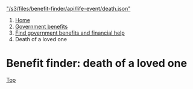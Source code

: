 ["/s3/files/benefit-finder/api/life-event/death.json"](/s3/files/benefit-finder/api/life-event/death.json)

1. [Home](/)
2. [Government benefits](/benefits)
3. [Find government benefits and financial help](/benefit-finder)
4. Death of a loved one

Benefit finder: death of a loved one
====================================

[Top](#main-content)